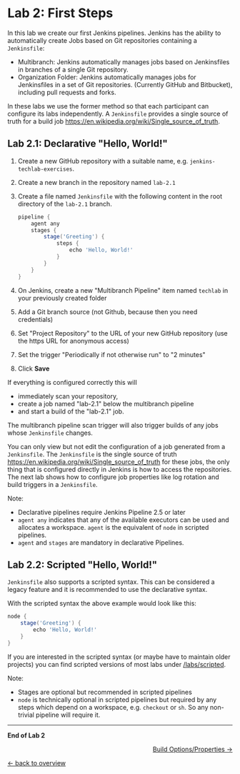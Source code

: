 # Lab 2: First Steps

In this lab we create our first Jenkins pipelines.
Jenkins has the ability to automatically create Jobs based on Git repositories containing a ``Jenkinsfile``:

* Multibranch: Jenkins automatically manages jobs based on Jenkinsfiles in branches of a single Git repository.
* Organization Folder: Jenkins automatically manages jobs for Jenkinsfiles in a set of Git repositories. (Currently GitHub and Bitbucket), including pull requests and forks.

In these labs we use the former method so that each participant can configure its labs independently.
A ``Jenkinsfile`` provides a single source of truth for a build job <https://en.wikipedia.org/wiki/Single_source_of_truth>.


## Lab 2.1: Declarative "Hello, World!"

1. Create a new GitHub repository with a suitable name, e.g. ``jenkins-techlab-exercises``.
2. Create a new branch in the repository named ``lab-2.1``
3. Create a file named ``Jenkinsfile`` with the following content in the root directory of the ``lab-2.1`` branch.

    ```groovy
    pipeline {
        agent any
        stages {
            stage('Greeting') {
                steps {
                    echo 'Hello, World!'
                }
            }
        }
    }
    ```

4. On Jenkins, create a new "Multibranch Pipeline" item named ``techlab`` in your previously created folder
5. Add a Git branch source (not Github, because then you need credentials)
6. Set "Project Repository" to the URL of your new GitHub repository (use the https URL for anonymous access)
7. Set the trigger "Periodically if not otherwise run" to "2 minutes"
8. Click **Save**

If everything is configured correctly this will

* immediately scan your repository,
* create a job named "lab-2.1" below the multibranch pipeline
* and start a build of the "lab-2.1" job.

The multibranch pipeline scan trigger will also trigger builds of any jobs whose ``Jenkinsfile`` changes.

You can only view but not edit the configuration of a job generated from a ``Jenkinsfile``. The ``Jenkinsfile`` is the single source of truth <https://en.wikipedia.org/wiki/Single_source_of_truth> for these jobs, the only thing that is configured directly in Jenkins is how to access the repositories. The next lab shows how to configure job properties like log rotation and build triggers in a ``Jenkinsfile``.

Note:

* Declarative pipelines require Jenkins Pipeline 2.5 or later
* ``agent any`` indicates that any of the available executors can be used and allocates a workspace. ``agent`` is the equivalent of ``node`` in scripted pipelines.
* ``agent`` and ``stages`` are mandatory in declarative Pipelines.


## Lab 2.2: Scripted "Hello, World!"

``Jenkinsfile`` also supports a scripted syntax. This can be considered a legacy feature and it is recommended to use the declarative syntax.

With the scripted syntax the above example would look like this:

```groovy
node {
    stage('Greeting') {
        echo 'Hello, World!'
    }
}
```

If you are interested in the scripted syntax (or maybe have to maintain older projects) you can find scripted versions of most labs under [/labs/scripted](/labs/scripted).

Note:

* Stages are optional but recommended in scripted pipelines
* ``node`` is technically optional in scripted pipelines but required by any steps which depend on a workspace, e.g. ``checkout`` or ``sh``. So any non-trivial pipeline will require it.

---

**End of Lab 2**

<p width="100px" align="right"><a href="03_build_options.md">Build Options/Properties →</a></p>

[← back to overview](../README.md)
